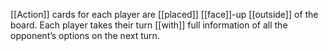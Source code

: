 [[Action]] cards for each player are [[placed]] [[face]]-up [[outside]] of the board. Each player takes their turn [[with]] full information of all the opponent’s options on the next turn.